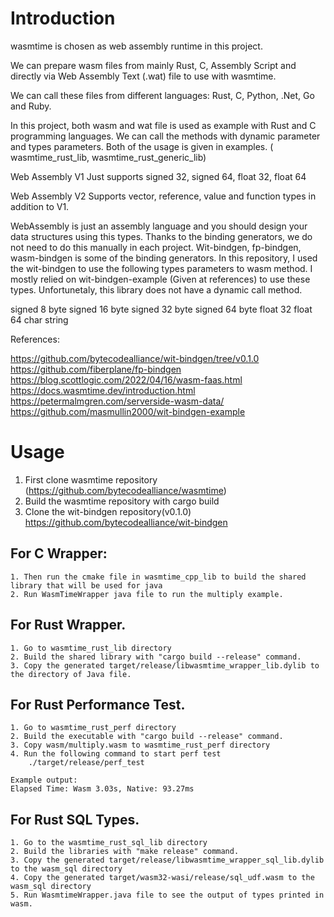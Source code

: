 
# Introduction

wasmtime is chosen as web assembly runtime in this project.

We can prepare wasm files from mainly Rust, C, Assembly Script and directly via Web Assembly Text (.wat) file to use with wasmtime.

We can call these files from different languages: Rust, C, Python, .Net, Go and Ruby.

In this project, both wasm and wat file is used as example with Rust and C programming languages.
We can call the methods with dynamic parameter and types parameters. Both of the usage is given in examples. ( wasmtime_rust_lib, wasmtime_rust_generic_lib)

Web Assembly V1
    Just supports signed 32, signed 64, float 32, float 64

Web Assembly V2
    Supports vector, reference, value and function types in addition to V1.

WebAssembly is just an assembly language and you should design your data structures using this types.
Thanks to the binding generators, we do not need to do this manually in each project.
Wit-bindgen, fp-bindgen, wasm-bindgen is some of the binding generators. In this repository, I used the wit-bindgen to use the following types parameters to wasm method.
I mostly relied on wit-bindgen-example (Given at references) to use these types. 
Unfortunetaly, this library does not have a dynamic call method.

signed 8 byte
signed 16 byte
signed 32 byte
signed 64 byte
float 32
float 64
char
string

References:

https://github.com/bytecodealliance/wit-bindgen/tree/v0.1.0
https://github.com/fiberplane/fp-bindgen
https://blog.scottlogic.com/2022/04/16/wasm-faas.html
https://docs.wasmtime.dev/introduction.html
https://petermalmgren.com/serverside-wasm-data/
https://github.com/masmullin2000/wit-bindgen-example


# Usage

1. First clone wasmtime repository (https://github.com/bytecodealliance/wasmtime)
2. Build the wasmtime repository with cargo build
3. Clone the wit-bindgen repository(v0.1.0) https://github.com/bytecodealliance/wit-bindgen

## For C Wrapper:
    1. Then run the cmake file in wasmtime_cpp_lib to build the shared library that will be used for java 
    2. Run WasmTimeWrapper java file to run the multiply example.

## For Rust Wrapper.
    1. Go to wasmtime_rust_lib directory
    2. Build the shared library with "cargo build --release" command.
    3. Copy the generated target/release/libwasmtime_wrapper_lib.dylib to the directory of Java file.

## For Rust Performance Test.
    1. Go to wasmtime_rust_perf directory
    2. Build the executable with "cargo build --release" command.
    3. Copy wasm/multiply.wasm to wasmtime_rust_perf directory
    4. Run the following command to start perf test
        ./target/release/perf_test

    Example output:
    Elapsed Time: Wasm 3.03s, Native: 93.27ms

## For Rust SQL Types.
    1. Go to the wasmtime_rust_sql_lib directory
    2. Build the libraries with "make release" command.
    3. Copy the generated target/release/libwasmtime_wrapper_sql_lib.dylib to the wasm_sql directory
    4. Copy the generated target/wasm32-wasi/release/sql_udf.wasm to the wasm_sql directory
    5. Run WasmtimeWrapper.java file to see the output of types printed in wasm.





